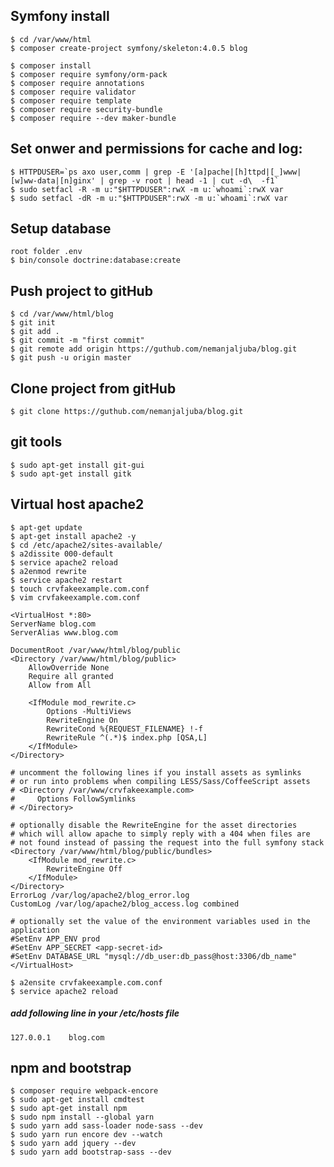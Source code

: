 ## Symfony install

    $ cd /var/www/html
    $ composer create-project symfony/skeleton:4.0.5 blog

    $ composer install
    $ composer require symfony/orm-pack
    $ composer require annotations
    $ composer require validator
    $ composer require template
    $ composer require security-bundle
    $ composer require --dev maker-bundle

## Set onwer and permissions for cache and log:

    $ HTTPDUSER=`ps axo user,comm | grep -E '[a]pache|[h]ttpd|[_]www|[w]ww-data|[n]ginx' | grep -v root | head -1 | cut -d\  -f1`
    $ sudo setfacl -R -m u:"$HTTPDUSER":rwX -m u:`whoami`:rwX var
    $ sudo setfacl -dR -m u:"$HTTPDUSER":rwX -m u:`whoami`:rwX var

## Setup database

    root folder .env
    $ bin/console doctrine:database:create

## Push project to gitHub

    $ cd /var/www/html/blog
    $ git init
    $ git add .
    $ git commit -m "first commit"
    $ git remote add origin https://guthub.com/nemanjaljuba/blog.git
    $ git push -u origin master

## Clone project from gitHub

    $ git clone https://guthub.com/nemanjaljuba/blog.git

## git tools

    $ sudo apt-get install git-gui
    $ sudo apt-get install gitk

## Virtual host apache2

    $ apt-get update
    $ apt-get install apache2 -y
    $ cd /etc/apache2/sites-available/
    $ a2dissite 000-default
    $ service apache2 reload
    $ a2enmod rewrite
    $ service apache2 restart
    $ touch crvfakeexample.com.conf
    $ vim crvfakeexample.com.conf

    <VirtualHost *:80>
    ServerName blog.com
    ServerAlias www.blog.com

    DocumentRoot /var/www/html/blog/public
    <Directory /var/www/html/blog/public>
        AllowOverride None
        Require all granted
        Allow from All

        <IfModule mod_rewrite.c>
            Options -MultiViews
            RewriteEngine On
            RewriteCond %{REQUEST_FILENAME} !-f
            RewriteRule ^(.*)$ index.php [QSA,L]
        </IfModule>
    </Directory>

    # uncomment the following lines if you install assets as symlinks
    # or run into problems when compiling LESS/Sass/CoffeeScript assets
    # <Directory /var/www/crvfakeexample.com>
    #     Options FollowSymlinks
    # </Directory>

    # optionally disable the RewriteEngine for the asset directories
    # which will allow apache to simply reply with a 404 when files are
    # not found instead of passing the request into the full symfony stack
    <Directory /var/www/html/blog/public/bundles>
        <IfModule mod_rewrite.c>
            RewriteEngine Off
        </IfModule>
    </Directory>
    ErrorLog /var/log/apache2/blog_error.log
    CustomLog /var/log/apache2/blog_access.log combined

    # optionally set the value of the environment variables used in the application
    #SetEnv APP_ENV prod
    #SetEnv APP_SECRET <app-secret-id>
    #SetEnv DATABASE_URL "mysql://db_user:db_pass@host:3306/db_name"
    </VirtualHost>

    $ a2ensite crvfakeexample.com.conf
    $ service apache2 reload
 
##### add following line in your /etc/hosts file
    127.0.0.1    blog.com

## npm and bootstrap

    $ composer require webpack-encore
    $ sudo apt-get install cmdtest
    $ sudo apt-get install npm
    $ sudo npm install --global yarn
    $ sudo yarn add sass-loader node-sass --dev
    $ sudo yarn run encore dev --watch
    $ sudo yarn add jquery --dev
    $ sudo yarn add bootstrap-sass --dev
